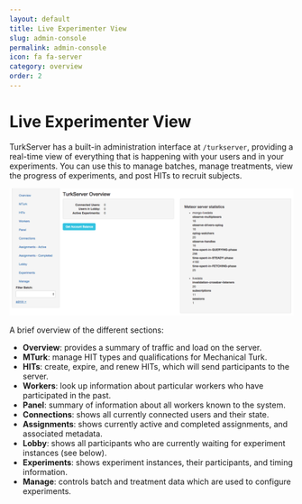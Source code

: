 ```yaml
---
layout: default
title: Live Experimenter View
slug: admin-console
permalink: admin-console
icon: fa fa-server   
category: overview
order: 2
---
```


# Live Experimenter View

TurkServer has a built-in administration interface at `/turkserver`, providing a
real-time view of everything that is happening with your users and in your
experiments. You can use this to manage batches, manage treatments, view the
progress of experiments, and post HITs to recruit subjects.

![admin console](img/turkserver.png)

A brief overview of the different sections:

- **Overview**: provides a summary of traffic and load on the server.
- **MTurk**: manage HIT types and qualifications for Mechanical Turk.
- **HITs**: create, expire, and renew HITs, which will send participants to the server.
- **Workers**: look up information about particular workers who have participated in the past.
- **Panel**: summary of information about all workers known to the system.
- **Connections**: shows all currently connected users and their state.
- **Assignments**: shows currently active and completed assignments, and associated metadata.
- **Lobby**: shows all participants who are currently waiting for experiment instances (see below).
- **Experiments**: shows experiment instances, their participants, and timing information.
- **Manage**: controls batch and treatment data which are used to configure experiments.

<!--
Batches and treatments can be viewed and edited from the
administration interface.
-->

